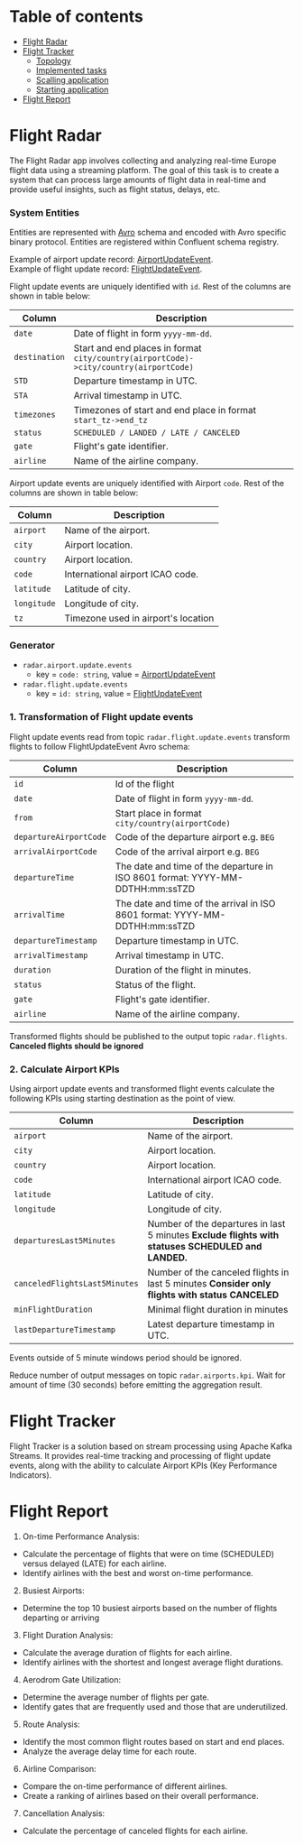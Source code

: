 # Table of contents
* [Flight Radar](#flight-radar)
* [Flight Tracker](#flight-tracker)
  * [Topology](#topology)
  * [Implemented tasks](#implemented-tasks)
  * [Scalling application](#scaling-application)
  * [Starting application](#starting-application)
* [Flight Report](#flight-report)


# Flight Radar

The Flight Radar app involves collecting and analyzing real-time Europe flight
data using a streaming platform.  The goal of this task is to create a system
that can process large amounts of flight data in real-time and provide useful
insights, such as flight status, delays, etc.

### System Entities

Entities are represented with [Avro](https://avro.apache.org/docs/) schema and
encoded with Avro specific binary protocol. Entities are registered within
Confluent schema registry.

Example of airport update record: [AirportUpdateEvent](flight-radar/src/main/avro/radar.AirportUpdateEvent.avsc).  
Example of flight update record: [FlightUpdateEvent](flight-radar/src/main/avro/radar.FlightUpdateEvent.avsc).

Flight update events are uniquely identified with `id`. Rest of the columns are shown in table below:

| Column        | Description                                                                           |
|---------------|---------------------------------------------------------------------------------------|
| `date`        | Date of flight in form `yyyy-mm-dd`.                                                  |
| `destination` | Start and end places in format `city/country(airportCode)->city/country(airportCode)` |
| `STD`         | Departure timestamp in UTC.                                                           |
| `STA`         | Arrival timestamp in UTC.                                                             |
| `timezones`   | Timezones of start and end place in format `start_tz->end_tz`                         |
| `status`      | `SCHEDULED / LANDED / LATE / CANCELED`                                                |
| `gate`        | Flight's gate identifier.                                                             |
| `airline`     | Name of the airline company.                                                          |

Airport update events are uniquely identified with Airport `code`. Rest of the
columns are shown in table below:

| Column      | Description                         |
|-------------|-------------------------------------|
| `airport`   | Name of the airport.                |
| `city`      | Airport location.                   |
| `country`   | Airport location.                   |
| `code`      | International airport ICAO code.    |
| `latitude`  | Latitude of city.                   |
| `longitude` | Longitude of city.                  |
| `tz`        | Timezone used in airport's location |

### Generator

- `radar.airport.update.events`
  - key = `code: string`, value = [AirportUpdateEvent](flight-radar/src/main/avro/radar.AirportUpdateEvent.avsc)
- `radar.flight.update.events`
  - key = `id: string`, value = [FlightUpdateEvent](flight-radar/src/main/avro/radar.FlightUpdateEvent.avsc)


### 1. Transformation of Flight update events

Flight update events read from topic `radar.flight.update.events`
transform flights to follow FlightUpdateEvent Avro schema:

| Column                 | Description                                                                   |
|------------------------|-------------------------------------------------------------------------------|
| `id`                   | Id of the flight                                                              |
| `date`                 | Date of flight in form `yyyy-mm-dd`.                                          |
| `from`                 | Start place in format `city/country(airportCode)`                             |
| `departureAirportCode` | Code of the departure airport e.g. `BEG`                                      |
| `arrivalAirportCode`   | Code of the arrival airport e.g. `BEG`                                        |
| `departureTime`        | The date and time of the departure in ISO 8601 format: YYYY-MM-DDTHH:mm:ssTZD |
| `arrivalTime`          | The date and time of the arrival in ISO 8601 format: YYYY-MM-DDTHH:mm:ssTZD   |
| `departureTimestamp`   | Departure timestamp in UTC.                                                   |
| `arrivalTimestamp`     | Arrival timestamp in UTC.                                                     |
| `duration`             | Duration of the flight in minutes.                                            |
| `status`               | Status of the flight.                                                         |
| `gate`                 | Flight's gate identifier.                                                     |
| `airline`              | Name of the airline company.                                                  |

Transformed flights should be published to the output topic `radar.flights`.
**Canceled flights should be ignored**

### 2. Calculate Airport KPIs

Using airport update events and transformed flight events calculate the
following KPIs using starting destination as the point of view.

| Column                        | Description                                                                                      |
|-------------------------------|--------------------------------------------------------------------------------------------------|
| `airport`                     | Name of the airport.                                                                             |
| `city`                        | Airport location.                                                                                |
| `country`                     | Airport location.                                                                                |
| `code`                        | International airport ICAO code.                                                                 |
| `latitude`                    | Latitude of city.                                                                                |
| `longitude`                   | Longitude of city.                                                                               |
| `departuresLast5Minutes`      | Number of the departures in last 5 minutes  **Exclude flights with statuses SCHEDULED and LANDED.** |
| `canceledFlightsLast5Minutes` | Number of the canceled flights in last 5 minutes  **Consider only flights with status CANCELED**   |
| `minFlightDuration`           | Minimal flight duration in minutes                                                               |
| `lastDepartureTimestamp`      | Latest departure timestamp in UTC.                                                               |

Events outside of 5 minute windows period should be ignored. 

Reduce number of output messages on topic `radar.airports.kpi`. Wait for amount
of time (30 seconds) before emitting the aggregation result.


# Flight Tracker

Flight Tracker is a solution based on stream processing using Apache Kafka Streams. It provides real-time tracking and processing of flight update events, along with the ability to calculate Airport KPIs (Key Performance Indicators).


# Flight Report

1. On-time Performance Analysis:
 - Calculate the percentage of flights that were on time (SCHEDULED) versus delayed (LATE) for each airline.
 - Identify airlines with the best and worst on-time performance.

2. Busiest Airports:
 - Determine the top 10 busiest airports based on the number of flights departing or arriving

3. Flight Duration Analysis:
 - Calculate the average duration of flights for each airline.
 - Identify airlines with the shortest and longest average flight durations.

4. Aerodrom Gate Utilization:
 - Determine the average number of flights per gate.
 - Identify gates that are frequently used and those that are underutilized.

5. Route Analysis:
 - Identify the most common flight routes based on start and end places.
 - Analyze the average delay time for each route.

6. Airline Comparison:
 - Compare the on-time performance of different airlines.
 - Create a ranking of airlines based on their overall performance.

7. Cancellation Analysis:
 - Calculate the percentage of canceled flights for each airline.

